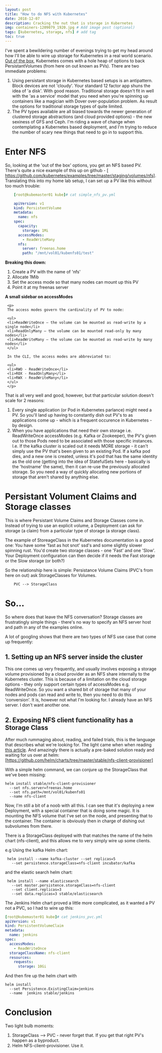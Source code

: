 ```yaml
---
layout: post
title: "How to do NFS with Kubernetes"
date: 2018-12-07
description: Cracking the nut that is storage in Kubernetes
img: containers-1209079_1920.jpg # Add image post (optional)
tags: [kubernetes, storage, nfs] # add tag
toc: true
---
```


I've spent a bewildering number of evenings trying to get my head around how I'll be able to wire up storage for Kubernetes in a real world scenario. [Out of the box](https://kubernetes.io/docs/concepts/storage/persistent-volumes/#types-of-persistent-volumes), Kubernetes comes with a hole heap of options to back PersistantVolumes (from here on out known as PVs). There are two immediate problems:

1. Using persistant storage in Kubernetes based setups is an antipattern. Block devices are not 'cloudy'. Your standard 12 factor app shuns the idea of 'a disk'. With good reason. Traditional storage doesn't fit in well with the 'as a service' model that you need when you're spinning up containers like a magician with Dover over-population problem. As result the options for traditional storage types of quite limited.
2. The PV types available are all biased towards the newer generation of clustered storage abstractions (and cloud provided options) - the new sexiness of GFS and Ceph. I'm riding a wave of change when contemplating a Kubernetes based deployment, and I'm trying to reduce the number of scary new things that need to go in to support this.

# Enter NFS

So, looking at the 'out of the box' options, you get an NFS based PV. There's quite a nice example of this up on github - [    https://github.com/kubernetes/examples/tree/master/staging/volumes/nfs]. Translating this into my home lab setup, I can set up a PV like this without too much trouble:

```yaml
    [root@kubemaster01 kube]# cat simple_nfs_pv.yml 

    apiVersion: v1
    kind: PersistentVolume
    metadata:
      name: nfs
    spec:
      capacity:
        storage: 1Mi
      accessModes:
        - ReadWriteMany
      nfs:
        server: freenas.home
        path: "/mnt/vol01/kubenfs01/test"


```
__Breaking this down:__ 
1. Create a PV with the name of 'nfs'
2. Allocate 1Mib
3. Set the access mode so that many nodes can mount up this PV
4. Point it at my freenas server

<div class="notebox">
     <b>A small sidebar on accessModes</b>
     
     <p>
     The access modes govern the cardinality of PV to node:
 
     <ul>
     <li>ReadWriteOnce – the volume can be mounted as read-write by a single node</li>
     <li>ReadOnlyMany – the volume can be mounted read-only by many nodes</li>
     <li>ReadWriteMany – the volume can be mounted as read-write by many nodes</li>
     </ul>
     
     In the CLI, the access modes are abbreviated to:
     
     <ul>
     <li>RWO - ReadWriteOnce</li>
     <li>ROX - ReadOnlyMany</li>
     <li>RWX - ReadWriteMany</li>
     </ul>
     </p>
</div>

That is all very well and good, however, but that particular solution doesn't scale for 2 reasons:
1. Every single application (or Pod in Kubernetes parlance) might need a PV. So you'll land up having to constantly dish out PV's to as applications come up - which is a frequent occurence in Kubernetes - by design.
2. When you have applications that need their own storage i.e. ReadWriteOnce accessModes (e.g. Kafka or Zookeeper), the PV's given out to those Pods need to be associated with those specific instances. I.e. If the kafka cluster is scaled out it needs MORE storage - it can't simply use the PV that's been given to an existing Pod. If a kafka pod dies, and a new one is created, unless it's pod that has the same identity as the old one (getting into the idea of StatefulSets here - basically is the 'hostname' the same), then it can re-use the previously allocated storage. So you need a way of quickly allocating new portions of storage that aren't shared by anything else.

# Persistant Volument Claims and Storage classes

This is where Persistant Volume Claims and Storage Classes come in. Instead of trying to use an explicit volume, a Deployment can ask for storage (a claim) from a particular type of storage (a storage class). 

The example of StoreageClass in the Kubernetes documentation is a good one: You have some 'fast as hot snot' ssd's and some slightly slower spinning rust. You'd create two storage classes - one 'Fast' and one 'Slow'. Your Deployment configuration can then decide if it needs the Fast storage or the Slow storage (or both?)

So the relationship here is simple: Persistance Volume Claims (PVC's from here on out) ask StorageClasses for Volumes. 

```
    PVC --> StorageClass  
```

# So...

So where does that leave the NFS conversation? Storage classes are frustratingly simple things - there's no way to specify an NFS server host and path in any of the examples online.

A lot of googling shows that there are two types of NFS use case that come up frequently:

## 1. Setting up an NFS server inside the cluster 

This one comes up very frequently, and usually involves exposing a storage volume provisioned by a cloud provider as an NFS share internally to the Kubernetes cluster. This is because of a limitation on the cloud storage options - they only support certain types of accessModes e.g. ReadWriteOnce. So you want a shared bit of storage that many of your nodes and pods can read and write to, then you need to do this 'conversion'. It is, however not what I'm looking for. I already have an NFS server. I don't want another one.

## 2. Exposing NFS client functionality has a Storage Class

After much rummaging about, reading, and failed trials, this is the language that describes what we're looking for. The light came when when reading [this article](https://opensource.ncsa.illinois.edu/confluence/display/~lambert8/NFS+in+Kubernetes). And amazingly there is actually a pre-baked solution ready and waiting for us over at helm: [https://github.com/helm/charts/tree/master/stable/nfs-client-provisioner]

With a simple helm command, we can conjure up the StorageClass that we've been missing:

```
helm install stable/nfs-client-provisioner 
  --set nfs.server=freenas.home 
  --set nfs.path=/mnt/vol01/kubenfs01  
  --name nfs-client 
```

Now, I'm still a bit of a noob with all this. I can see that it's deploying a new Deployment, with a special container that is doing some magic. It is mounting the NFS volume that I've set on the node, and presenting that to the container. The container is obviously then in charge of dishing out subvolumes from there. 

There is a StorageClass deployed with that matches the name of the helm chart (nfs-client), and this allows me to very simply wire up some clients.

e.g Using the kafka Helm chart:

```
 helm install --name kafka-cluster --set replicas=5  
   --set persistence.storageClass=nfs-client incubator/kafka
```

and the elastic search helm chart:

```
 helm install --name elasticsearch 
   --set master.persistence.storageClass=nfs-client 
   --set client.replicas=3 
   --set data.replicas=3 stable/elasticsearch

```

The Jenkins Helm chart proved a little more complicated, as it wanted a PV not a PVC, so I had to wire up this:
```yaml
[root@kubemaster01 kube]# cat jenkins_pvc.yml 
apiVersion: v1
kind: PersistentVolumeClaim
metadata:
  name: jenkins
spec:
  accessModes:
    - ReadWriteOnce
  storageClassName: nfs-client
  resources:
    requests:
      storage: 10Gi

```

And then fire up the helm chart with

```
helm install 
  --set Persistence.ExistingClaim=jenkins 
  --name  jenkins stable/jenkins

```

# Conclusion
Two light bulb moments:
1. StorageClass --> PVC - never forget that. If you get that right PV's happen as a byproduct.
2. Helm NFS-client-provisioner. Use it.

